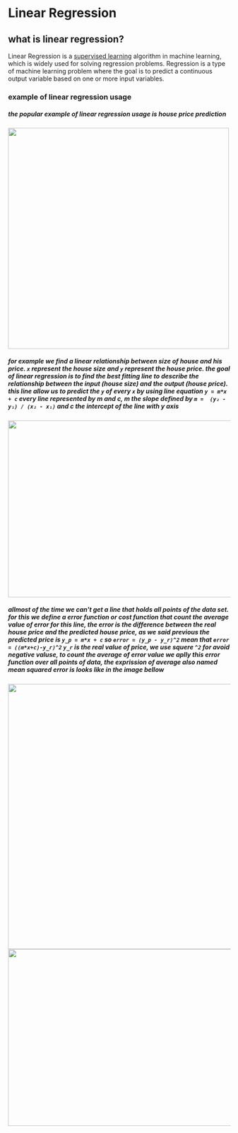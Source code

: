 # Linear Regression
## what is linear regression?
Linear Regression is a [supervised learning](https://en.wikipedia.org/wiki/Supervised_learning) algorithm in machine learning, which is widely used for solving regression problems. Regression is a type of machine learning problem where the goal is to predict a continuous output variable based on one or more input variables.


### example of linear regression usage
##### the popular example of linear regression usage is house price prediction

<img src="https://miro.medium.com/v2/resize:fit:1024/0*YMZOAO8QE4bZ4_Rk.jpg" width="500">


##### for example we find a linear relationship between size of house and his price. `x` represent the house size and `y` represent the house price. the goal of linear regression is to find the best fitting line to describe the relationship between the input (house size) and the output (house price). this line allow us to predict the `y` of every `x` by using line equation `y = m*x + c`  every line represented by m and c, m the slope defined by `m =  (y₂ - y₁) / (x₂ - x₁)` and c the intercept of the line with y axis

<img src="https://miro.medium.com/v2/resize:fit:1400/0*St4CVriw9ZsS3FJR.png" width="800" height="400">

##### allmost of the time we can't get a line that holds all points of the data set. for this we define a error function or cost function that count the average value of error for this line, the error is the difference between the real house price and the predicted house price, as we said previous the predicted price is `y_p = m*x + c` so `error = (y_p - y_r)^2` mean that `error = ((m*x+c)-y_r)^2` `y_r` is the real value of price, we use squere `^2` for avoid negative valuse, to count the average of error value we aplly this error function over all points of data, the exprission of average also named mean squared error  is looks like in the image bellow

<img src="https://i.sstatic.net/MKVCl.png" width="600">

<img src="https://miro.medium.com/v2/resize:fit:1400/1*jmd_lPcwkZ6QByMfv2itXg.png" width="800" height="400">
